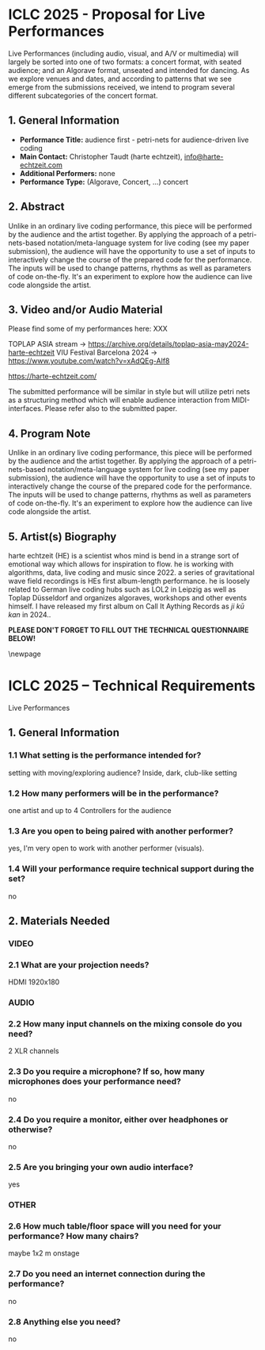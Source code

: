 # ICLC 2025 - Proposal for Live Performances

Live Performances (including audio, visual, and A/V or multimedia)
will largely be sorted into one of two formats: a concert format, with
seated audience; and an Algorave format, unseated and intended for
dancing. As we explore venues and dates, and according to patterns
that we see emerge from the submissions received, we intend to program
several different subcategories of the concert format.

## 1. General Information

- **Performance Title:**
	audience first - petri-nets for audience-driven live coding
- **Main Contact:**
Christopher Taudt (harte echtzeit), info@harte-echtzeit.com
- **Additional Performers:**
none
- **Performance Type:** (Algorave, Concert, \...)
concert

## 2. Abstract

Unlike in an ordinary live coding performance, this piece will be performed by the audience and the artist together. By applying the approach of a petri-nets-based notation/meta-language system for live coding (see my paper submission), the audience will have the opportunity to use a set of inputs to interactively change the course of the prepared code for the performance. The inputs will be used to change patterns, rhythms as well as parameters of code on-the-fly. It's an experiment to explore how the audience can live code alongside the artist.

## 3. Video and/or Audio Material

Please find some of my performances here: XXX

TOPLAP ASIA stream -> https://archive.org/details/toplap-asia-may2024-harte-echtzeit
VIU Festival Barcelona 2024 -> https://www.youtube.com/watch?v=xAdQEg-Alf8

https://harte-echtzeit.com/

The submitted performance will be similar in style but will utilize petri nets as a structuring method which will enable audience interaction from MIDI-interfaces. Please refer also to the submitted paper.

## 4. Program Note

Unlike in an ordinary live coding performance, this piece will be performed by the audience and the artist together. By applying the approach of a petri-nets-based notation/meta-language system for live coding (see my paper submission), the audience will have the opportunity to use a set of inputs to interactively change the course of the prepared code for the performance. The inputs will be used to change patterns, rhythms as well as parameters of code on-the-fly. It's an experiment to explore how the audience can live code alongside the artist.

## 5. Artist(s) Biography

harte echtzeit (HE) is a scientist whos mind is bend in a strange sort of emotional way which allows for inspiration to flow. he is working with algorithms, data, live coding and music since 2022. a series of gravitational wave field recordings is HEs first album-length performance. he is loosely related to German live coding hubs such as LOL2 in Leipzig as well as Toplap Düsseldorf and organizes algoraves, workshops and other events himself. I have released my first album on Call It Aything Records as *ji kū kan* in 2024.. 

**PLEASE DON'T FORGET TO FILL OUT THE TECHNICAL QUESTIONNAIRE BELOW!**

\newpage

# ICLC 2025 – Technical Requirements

Live Performances

## 1. General Information

### 1.1 What setting is the performance intended for?

setting with moving/exploring audience? Inside, dark, club-like setting

### 1.2 How many performers will be in the performance?
one artist and up to 4 Controllers for the audience

### 1.3 Are you open to being paired with another performer?

yes, I'm very open to work with another performer (visuals).

### 1.4 Will your performance require technical support during the set?
no

## 2. Materials Needed

### VIDEO

### 2.1 What are your projection needs?

HDMI 1920x180

### AUDIO

### 2.2 How many input channels on the mixing console do you need?

2 XLR channels
### 2.3 Do you require a microphone? If so, how many microphones does your performance need?
no
### 2.4 Do you require a monitor, either over headphones or otherwise?
no
### 2.5 Are you bringing your own audio interface?
yes
### OTHER

### 2.6 How much table/floor space will you need for your performance? How many chairs?
maybe 1x2 m onstage
### 2.7 Do you need an internet connection during the performance?
no
### 2.8 Anything else you need?
no
